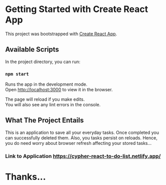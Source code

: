 # Getting Started with Create React App

This project was bootstrapped with [Create React App](https://github.com/facebook/create-react-app).

## Available Scripts

In the project directory, you can run:

### `npm start`

Runs the app in the development mode.\
Open [http://localhost:3000](http://localhost:3000) to view it in the browser.

The page will reload if you make edits.\
You will also see any lint errors in the console.

## What The Project Entails

This is an application to save all your everyday tasks. Once completed you can successfully deleted them. Also, you tasks persist on reloads. Hence, you do need worry about browser refresh affecting your stored tasks...

### Link to Application https://cypher-react-to-do-list.netlify.app/

# Thanks...

